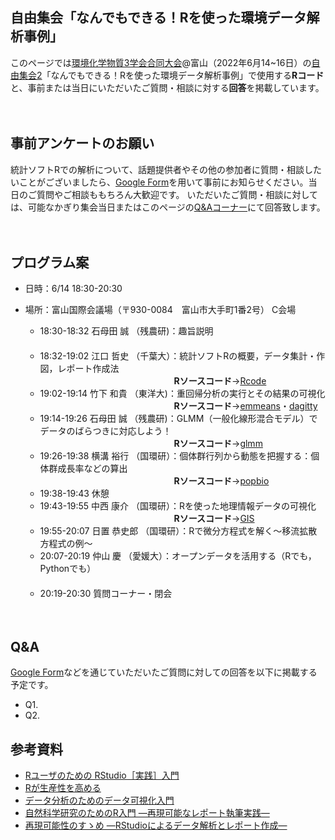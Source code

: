 ## 自由集会「なんでもできる！Rを使った環境データ解析事例」
このページでは[環境化学物質3学会合同大会](https://j-ec.smartcore.jp/M022/forum/touron30)@富山（2022年6月14~16日）の[自由集会2](https://j-ec.smartcore.jp/M022/forum/touron30/free_meeting)「なんでもできる！Rを使った環境データ解析事例」で使用する<b>Rコード</b>と、事前または当日にいただいたご質問・相談に対する<b>回答</b>を掲載しています。    
    
  
    
　　 
## 事前アンケートのお願い  
統計ソフトRでの解析について、話題提供者やその他の参加者に質問・相談したいことがございましたら、[Google Form](https://forms.gle/Q6BqWRmMc9A5u2hz5)を用いて事前にお知らせください。当日のご質問やご相談ももちろん大歓迎です。 いただいたご質問・相談に対しては、可能なかぎり集会当日またはこのページの[Q&Aコーナー](#qa)にて回答致します。
    
  
  

　　
## プログラム案
- 日時：6/14 18:30-20:30  
- 場所：富山国際会議場（〒930-0084　富山市大手町1番2号） C会場  
  
  * 18:30-18:32   石母田 誠 （残農研)：趣旨説明  
  　　
  * 18:32-19:02   江口 哲史 （千葉大）：統計ソフトRの概要，データ集計・作図，レポート作成法    
     　　　　　　　　　　　　　　　    **Rソースコード**→[Rcode](https://github.com/KyoHiki/Rmeeting2022/blob/main/nightmeeting2022_eguchi/outline_R_3gakkai_eguchi.Rmd)  　　
  * 19:02-19:14   竹下 和貴 （東洋大)：重回帰分析の実行とその結果の可視化  
     　　　　　　　　　　　　　　　    **Rソースコード**→[emmeans](https://github.com/KyoHiki/Rmeeting2022/blob/main/emmeans.md)・[dagitty](https://github.com/KyoHiki/Rmeeting2022/blob/main/dagitty.md)  
  * 19:14-19:26   石母田 誠 （残農研)：GLMM（一般化線形混合モデル）でデータのばらつきに対応しよう！  
     　　　　　　　　　　　　　　　    **Rソースコード**→[glmm](https://github.com/KyoHiki/Rmeeting2022/blob/main/GLMM-source_code_ishimota.md)     
  * 19:26-19:38   横溝 裕行 （国環研）：個体群行列から動態を把握する：個体群成長率などの算出  
     　　　　　　　　　　　　　　　    **Rソースコード**→[popbio](https://github.com/KyoHiki/Rmeeting2022/blob/main/popbio.md)   
  * 19:38-19:43   休憩  
  * 19:43-19:55   中西 康介 （国環研）：Rを使った地理情報データの可視化  
     　　　　　　　　　　　　　　　    **Rソースコード**→[GIS](https://github.com/KyoHiki/Rmeeting2022/blob/main/GIS.md)   
  * 19:55-20:07   日置 恭史郎 （国環研）：Rで微分方程式を解く～移流拡散方程式の例～  
  * 20:07-20:19   仲山 慶 （愛媛大）：オープンデータを活用する（Rでも，Pythonでも）  
  　　
  * 20:19-20:30   質問コーナー・閉会  
    
  
  
  
　　
## Q&A  
[Google Form](https://forms.gle/Q6BqWRmMc9A5u2hz5)などを通じていただいたご質問に対しての回答を以下に掲載する予定です。
- Q1.   
- Q2.  
  
  
    
## 参考資料
- [Rユーザのための RStudio［実践］入門](https://gihyo.jp/book/2021/978-4-297-12170-9)
- [Rが生産性を高める](https://gihyo.jp/book/2022/978-4-297-12524-0)
- [データ分析のためのデータ可視化入門](https://www.kspub.co.jp/book/detail/5164044.html)
- [自然科学研究のためのR入門  ―再現可能なレポート執筆実践―](https://www.kyoritsu-pub.co.jp/book/b10003117.html)
- [再現可能性のすゝめ ―RStudioによるデータ解析とレポート作成― ](https://www.kyoritsu-pub.co.jp/book/b10003938.html) 
 
